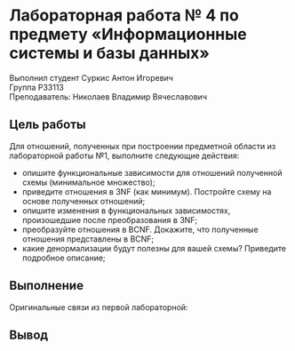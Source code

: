 # Лабораторная работа № 4 по предмету &laquo;Информационные системы и базы данных&raquo;

Выполнил студент Суркис Антон Игоревич<br>
Группа P33113<br>
Преподаватель: Николаев Владимир Вячеславович

## Цель работы
Для отношений, полученных при построении предметной области из
лабораторной работы №1, выполните следующие действия:
- опишите функциональные зависимости для отношений полученной схемы (минимальное множество);
- приведите отношения в 3NF (как минимум). Постройте схему на основе полученных отношений;
- опишите изменения в функциональных зависимостях, произошедшие после преобразования в 3NF;
- преобразуйте отношения в BCNF. Докажите, что полученные отношения представлены в BCNF;
- какие денормализации будут полезны для вашей схемы? Приведите подробное описание;

## Выполнение
Оригинальные связи из первой лабораторной:

## Вывод
